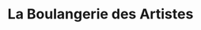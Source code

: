 ---
title: "La Boulangerie des Artistes"
url: /paris/la-boulangerie-des-artistes/
shop: boulangerie
---